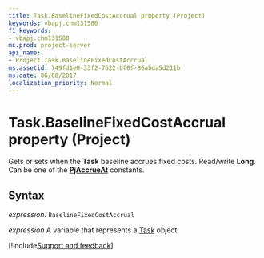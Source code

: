 ```yaml
---
title: Task.BaselineFixedCostAccrual property (Project)
keywords: vbapj.chm131580
f1_keywords:
- vbapj.chm131580
ms.prod: project-server
api_name:
- Project.Task.BaselineFixedCostAccrual
ms.assetid: 749fd1e0-33f2-7622-bf0f-86abda5d211b
ms.date: 06/08/2017
localization_priority: Normal
---
```



# Task.BaselineFixedCostAccrual property (Project)

Gets or sets when the  **Task** baseline accrues fixed costs. Read/write **Long**. Can be one of the **[PjAccrueAt](Project.PjAccrueAt.md)** constants.


## Syntax

_expression_. `BaselineFixedCostAccrual`

_expression_ A variable that represents a [Task](./Project.Task.md) object.

[!include[Support and feedback](~/includes/feedback-boilerplate.md)]